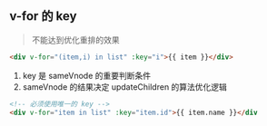 ## v-for 的 key

> 不能达到优化重排的效果

```html
<div v-for="(item,i) in list" :key="i">{{ item }}</div>
```

1. key 是 sameVnode 的重要判断条件
2. sameVnode 的结果决定 updateChildren 的算法优化逻辑

```html
<!-- 必须使用唯一的 key -->
<div v-for="item in list" :key="item.id">{{ item.name }}</div
```
